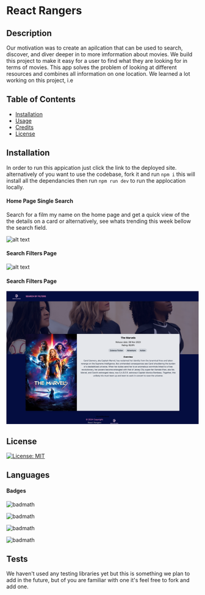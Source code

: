 
  # React Rangers
      
  ## Description
      
  Our motivation was to create an apilcation that can be used to search, discover, and diver  deeper in to  more imformation about movies. 
  We build this project to make it easy for a user to find what they are looking for in terms of movies.
  This app solves the problem of looking at different resources and combines all information on one location.
  We learned a lot working on this project, i.e
      
  ## Table of Contents
      
      
  - [Installation](#installation)
  - [Usage](#usage)
  - [Credits](#credits)
  - [License](#license)
      
  ## Installation
      
  In order to run this appication just click the link to the deployed site. alternatively of you want to use the codebase, fork it and run `npm i`  this will install all the dependancies then run `npm run dev` to run the applocation locally.
      
      
  #### Home Page Single Search
  Search for a film my name on the home page and get a quick view of the the details on a card or alternatively, see whats trending this week bellow the search field.

 ![alt text](./src/assets/homePage.png)
  #### Search Filters Page

 ![alt text](./src/assets/filters.png)
   #### Search Filters Page
 ![alt text](./src/assets/details.png)
          
      
      
  ## License
      
 [![License: MIT](https://img.shields.io/badge/License-MIT-yellow.svg)](https://opensource.org/licenses/MIT)
      
 
      
## Languages 
#### Badges
      
![badmath](    https://img.shields.io/badge/JavaScript-323330?style=for-the-badge&logo=javascript&logoColor=F7DF1E)

![badmath](https://img.shields.io/badge/HTML5-E34F26?style=for-the-badge&logo=html5&logoColor=white)

![badmath](https://img.shields.io/badge/Tailwind_CSS-38B2AC?style=for-the-badge&logo=tailwind-css&logoColor=white)

![badmath](https://img.shields.io/badge/CSS3-1572B6?style=for-the-badge&logo=css3&logoColor=white)
      
      
## Tests
We haven't used any testing libraries yet but this is something we plan to add in the future, but of you are familiar with one it's feel free to fork and add one.


